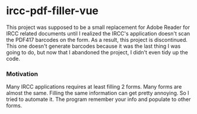 # ircc-pdf-filler-vue
This project was supposed to be a small replacement for Adobe Reader for IRCC related documents until I realized the IRCC's application doesn't scan the PDF417 barcodes on the form. As a result, this project is discontinued. This one doesn't generate barcodes because it was the last thing I was going to do, but now that I abandoned the project, I didn't even tidy up the code.

### Motivation
Many IRCC applications requires at least filling 2 forms. Many forms are almost the same. Filling the same information can get pretty annoying. So I tried to automate it. The program remember your info and populate to other forms.